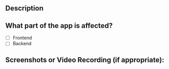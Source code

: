 <!-- Provide a general summary of your changes in the Title above -->

## Description
<!-- Describe your changes in detail -->

## What part of the app is affected?
* [ ] Frontend
* [ ] Backend

## Screenshots or Video Recording (if appropriate):
<!-- Provide some Screenshots or Video Recordings -->
